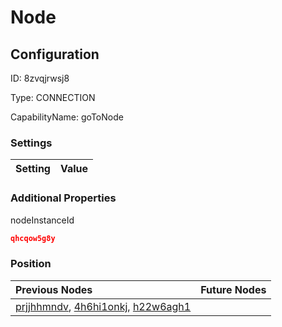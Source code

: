 # Node
## Configuration
ID:  8zvqjrwsj8

Type: CONNECTION 

CapabilityName: goToNode

### Settings
| Setting | Value  |
| :------------------------ | ---------------------------------------- |
 




### Additional Properties
nodeInstanceId
 ```json 
qhcqow5g8y
```




### Position
| Previous Nodes | Future Nodes |
| :------------- | ------------ |
| [prjjhhmndv](./prjjhhmndv.md), [4h6hi1onkj](./4h6hi1onkj.md), [h22w6agh1](./h22w6agh1.md) |  |